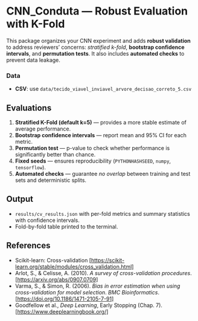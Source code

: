 # CNN_Conduta — Robust Evaluation with K-Fold

This package organizes your CNN experiment and adds **robust validation** to address reviewers’ concerns: *stratified k-fold*, **bootstrap confidence intervals**, and **permutation tests**. It also includes **automated checks** to prevent data leakage.

### Data
- **CSV**: use `data/tecido_viavel_inviavel_arvore_decisao_correto_5.csv`

## Evaluations
1. **Stratified K-Fold (default k=5)** — provides a more stable estimate of average performance.  
2. **Bootstrap confidence intervals** — report mean and 95% CI for each metric.  
3. **Permutation test** — p-value to check whether performance is significantly better than chance.  
4. **Fixed seeds** — ensures reproducibility (`PYTHONHASHSEED`, `numpy`, `tensorflow`).  
5. **Automated checks** — guarantee *no overlap* between training and test sets and deterministic splits.

## Output
- `results/cv_results.json` with per-fold metrics and summary statistics with confidence intervals.  
- Fold-by-fold table printed to the terminal.

## References
- Scikit-learn: Cross-validation [https://scikit-learn.org/stable/modules/cross_validation.html]  
- Arlot, S., & Celisse, A. (2010). *A survey of cross-validation procedures*. [https://arxiv.org/abs/0907.0709]  
- Varma, S., & Simon, R. (2006). *Bias in error estimation when using cross-validation for model selection*. *BMC Bioinformatics*. [https://doi.org/10.1186/1471-2105-7-91]  
- Goodfellow et al., *Deep Learning*, Early Stopping (Chap. 7). [https://www.deeplearningbook.org/]  
